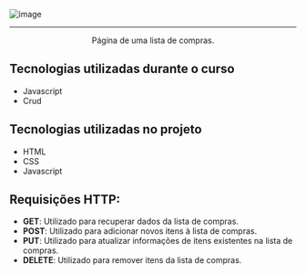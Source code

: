 ![image](https://github.com/user-attachments/assets/20c13ff6-4094-47bb-a319-50552f0a3ef1)

<hr>

<p align="center">Página de uma lista de compras.</p>

## Tecnologias utilizadas durante o curso
* Javascript
* Crud

## Tecnologias utilizadas no projeto
* HTML
* CSS
* Javascript

## Requisições HTTP:
* **GET**: Utilizado para recuperar dados da lista de compras.
* **POST**: Utilizado para adicionar novos itens à lista de compras.
* **PUT**: Utilizado para atualizar informações de itens existentes na lista de compras.
* **DELETE**: Utilizado para remover itens da lista de compras.
